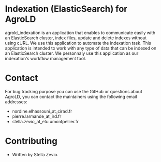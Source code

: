# Indexation (ElasticSearch) for AgroLD

agrold_indexation is an application that enables to communicate easily with an ElasticSearch cluster, index files, update and delete indexes without using cURL. We use this application to automate the indexation task. This application is intended to work with any type of data that can be indexed on an ElasticSearch cluster. We personnaly use this application as our indexation's workflow management tool.

# Contact

For bug tracking purpose you can use the GitHub or questions about AgroLD, you can contact the maintainers using the following email addresses:

* nordine.elhassouni_at_cirad.fr
* pierre.larmande_at_ird.fr
* stella.zevio_at_etu.umontpellier.fr

# Contributing

* Written by Stella Zevio.

